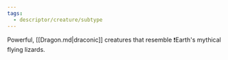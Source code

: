```yaml
---
tags:
  - descriptor/creature/subtype
---
```

Powerful, [[Dragon.md|draconic]] creatures that resemble ❗Earth's mythical flying lizards.